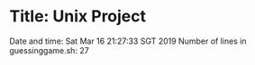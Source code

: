 # Title: Unix Project
Date and time: Sat Mar 16 21:27:33 SGT 2019
Number of lines in guessinggame.sh: 27
